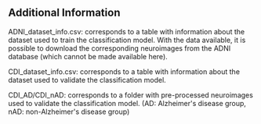 ## Additional Information

ADNI_dataset_info.csv: corresponds to a table with information about the dataset used to train the classification model.
With the data available, it is possible to download the corresponding neuroimages from the ADNI database (which cannot
be made available here).

CDI_dataset_info.csv: corresponds to a table with information about the dataset used to validate the classification model.

CDI_AD/CDI_nAD: corresponds to a folder with pre-processed neuroimages used to validate the classification model.
(AD: Alzheimer's disease group, nAD: non-Alzheimer's disease group)
